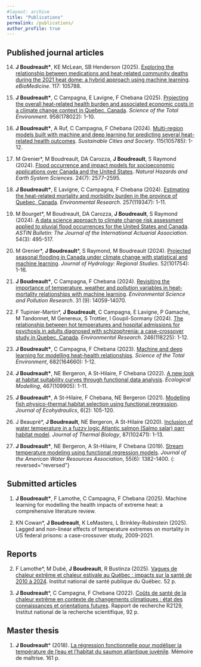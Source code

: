 ```yaml
---
#layout: archive
title: "Publications"
permalink: /publications/
author_profile: true
---
```



Published journal articles
---------------

14. **J Boudreault\***, KE McLean, SB Henderson (2025). [Exploring the relationship between medications and heat-related community deaths during the 2021 heat dome: a hybrid approach using machine learning](https://doi.org/10.1016/j.ebiom.2025.105788). *eBioMedicine*. 117: 105788.

13. **J Boudreault\***, C Campagna, E Lavigne, F Chebana (2025). [Projecting the overall heat-related health burden and associated economic costs in a climate change context in Quebec, Canada](https://doi.org/10.1016/j.scitotenv.2024.178022). *Science of the Total Environment*. 958(178022): 1-10.

12. **J Boudreault\***, A Ruf, C Campagna, F Chebana (2024). [Multi-region models built with machine and deep learning for predicting several heat-related health outcomes](https://doi.org/10.1016/j.scs.2024.105785). *Sustainable Cities and Society*. 115(105785): 1-12.

11. M Grenier\*, M Boudreault, DA Carozza, **J Boudreault**, S Raymond (2024). [Flood occurrence and impact models for socioeconomic applications over Canada and the United States](https://doi.org/10.5194/nhess-24-2577-2024). *Natural Hazards and Earth System Sciences.* 24(7): 2577–2595. 

10. **J Boudreault\***, E Lavigne, C Campagna, F Chebana (2024). [Estimating the heat-related mortality and morbidity burden in the province of Quebec, Canada](https://doi.org/10.1016/j.envres.2024.119347). *Environmental Research*. 257(119347): 1-11.

9. M Bourget\*, M Boudreault, DA Carozza, **J Boudreault**, S Raymond (2024). [A data science approach to climate change risk assessment applied to pluvial flood occurrences for the United States and Canada](https://doi.org/10.1017/asb.2024.19). *ASTIN Bulletin: The Journal of the International Actuarial Association*. 54(3): 495-517.

8. M Grenier\*, **J Boudreault**\*, S Raymond, M Boudreault (2024). [Projected seasonal flooding in Canada under climate change with statistical and machine learning](https://doi.org/10.1016/j.ejrh.2024.101754). *Journal of Hydrology: Regional Studies*. 52(101754): 1-16. 

7. **J Boudreault\***, C Campagna, F Chebana (2024). [Revisiting the importance of temperature, weather and pollution variables in heat-mortality relationships with machine learning](https://doi.org/10.1007/s11356-024-31969-z). *Environmental Science and Pollution Research*. 31 (9): 14059-14070.

6. F Tupinier-Martin\*, **J Boudreault**, C Campagna, E Lavigne, P Gamache, M Tandonnet, M Genereux, S Trottier, I Goupil-Sormany (2024). [The relationship between hot temperatures and hospital admissions for psychosis in adults diagnosed with schizophrenia: a case-crossover study in Quebec, Canada](https://doi.org/10.1016/j.envres.2024.118225). *Environmental Research*. 246(118225): 1-12.

5. **J Boudreault\***, C Campagna, F Chebana (2023). [Machine and deep learning for modelling heat-health relationships](https://doi.org/10.1016/j.scitotenv.2023.164660). *Science of the Total Environment*, 682(164660): 1-12.

4. **J Boudreault\***, NE Bergeron, A St-Hilaire, F Chebana (2022). [A new look at habitat suitability curves through functional data analysis](https://www.sciencedirect.com/science/article/abs/pii/S030438002200031X?via%3Dihub). *Ecological Modelling*, 467(109905): 1-11. 

3. **J Boudreault\***, A St-Hilaire, F Chebana, NE Bergeron (2021). [Modelling fish physico-thermal habitat selection using functional regression](https://www.tandfonline.com/doi/full/10.1080/24705357.2020.1840313). *Journal of Ecohydraulics*, 6(2): 105-120.

2. J Beaupré\*, **J Boudreault**, NE Bergeron, A St-Hilaire (2020). [Inclusion of water temperature in a fuzzy logic Atlantic salmon (Salmo salar) parr habitat model](https://www.sciencedirect.com/science/article/abs/pii/S0306456519304012?via%3Dihub). *Journal of Thermal Biology*, 87(102471): 1-13.

1. **J Boudreault\***, NE Bergeron, A St-Hilaire, F Chebana (2019). [Stream temperature modeling using functional regression models](https://onlinelibrary.wiley.com/doi/abs/10.1111/1752-1688.12778). *Journal of the American Water Resources Association*, 55(6): 1382-1400.
{: reversed="reversed"}


Submitted articles
---------------

1. **J Boudreault\***, F Lamothe, C Campagna, F Chebana (2025). Machine learning for modelling the health impacts of extreme heat: a comprehensive literature review.

2. KN Cowan\*, **J Boudreault**, K LeMasters, L Brinkley-Rubinstein (2025). Lagged and non-linear effects of temperature extremes on mortality in US federal prisons: a case-crossover study, 2009-2021.

Reports
---------------

2. F Lamothe\*, M Dubé, **J Boudreault**, R Bustinza (2025). [Vagues de chaleur extrême et chaleur estivale au Québec : impacts sur la santé de 2010 à 2024](https://www.inspq.qc.ca/publications/3662). Institut national de santé publique du Québec. 52 p. 

1. **J Boudreault***, C Campagna, F Chebana (2022). [Coûts de santé de la chaleur extrême en contexte de changements climatiques : état des connaissances et orientations futures](https://espace.inrs.ca/id/eprint/13052/). Rapport de recherche R2129, Institut national de la recherche scientifique, 92 p.


Master thesis
---------------

1. **J Boudreault*** (2018). [La régression fonctionnelle pour modéliser la température de l’eau et l’habitat du saumon atlantique juvénile](https://espace.inrs.ca/id/eprint/8791/). Mémoire de maîtrise. 161 p.